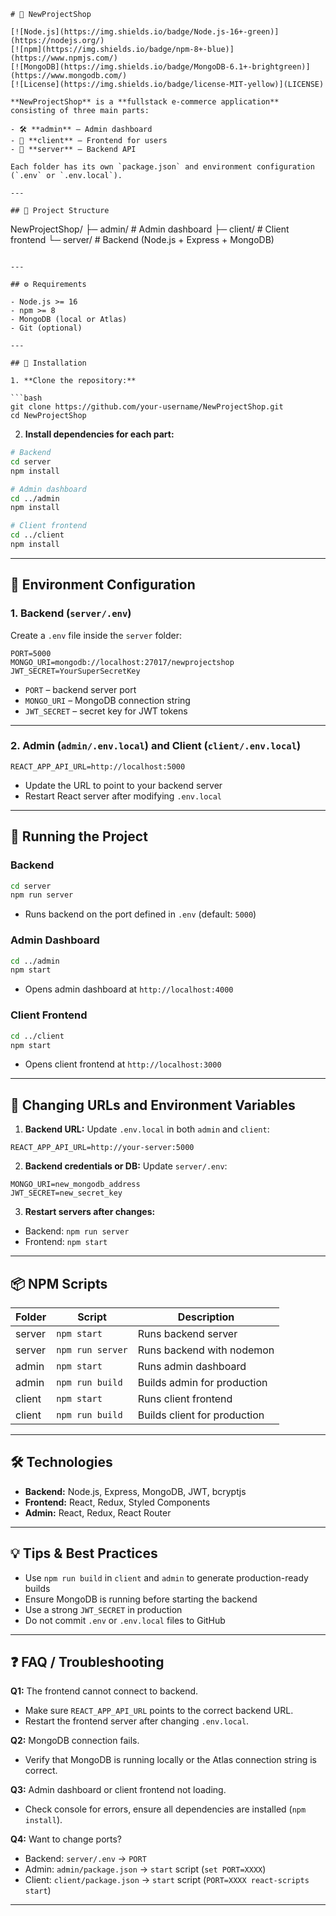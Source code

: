 ```
# 🚀 NewProjectShop

[![Node.js](https://img.shields.io/badge/Node.js-16+-green)](https://nodejs.org/)
[![npm](https://img.shields.io/badge/npm-8+-blue)](https://www.npmjs.com/)
[![MongoDB](https://img.shields.io/badge/MongoDB-6.1+-brightgreen)](https://www.mongodb.com/)
[![License](https://img.shields.io/badge/license-MIT-yellow)](LICENSE)

**NewProjectShop** is a **fullstack e-commerce application** consisting of three main parts:  

- 🛠 **admin** – Admin dashboard  
- 🛒 **client** – Frontend for users  
- 🔗 **server** – Backend API  

Each folder has its own `package.json` and environment configuration (`.env` or `.env.local`).  

---

## 📁 Project Structure

```

NewProjectShop/
├─ admin/          # Admin dashboard
├─ client/         # Client frontend
└─ server/         # Backend (Node.js + Express + MongoDB)

````

---

## ⚙️ Requirements

- Node.js >= 16  
- npm >= 8  
- MongoDB (local or Atlas)  
- Git (optional)  

---

## 🔧 Installation

1. **Clone the repository:**

```bash
git clone https://github.com/your-username/NewProjectShop.git
cd NewProjectShop
````

2. **Install dependencies for each part:**

```bash
# Backend
cd server
npm install

# Admin dashboard
cd ../admin
npm install

# Client frontend
cd ../client
npm install
```

---

## 📝 Environment Configuration

### 1. Backend (`server/.env`)

Create a `.env` file inside the `server` folder:

```env
PORT=5000
MONGO_URI=mongodb://localhost:27017/newprojectshop
JWT_SECRET=YourSuperSecretKey
```

* `PORT` – backend server port
* `MONGO_URI` – MongoDB connection string
* `JWT_SECRET` – secret key for JWT tokens

---

### 2. Admin (`admin/.env.local`) and Client (`client/.env.local`)

```env
REACT_APP_API_URL=http://localhost:5000
```

* Update the URL to point to your backend server
* Restart React server after modifying `.env.local`

---

## 🚀 Running the Project

### Backend

```bash
cd server
npm run server
```

* Runs backend on the port defined in `.env` (default: `5000`)

### Admin Dashboard

```bash
cd ../admin
npm start
```

* Opens admin dashboard at `http://localhost:4000`

### Client Frontend

```bash
cd ../client
npm start
```

* Opens client frontend at `http://localhost:3000`

---

## 🔗 Changing URLs and Environment Variables

1. **Backend URL:**
   Update `.env.local` in both `admin` and `client`:

```env
REACT_APP_API_URL=http://your-server:5000
```

2. **Backend credentials or DB:**
   Update `server/.env`:

```env
MONGO_URI=new_mongodb_address
JWT_SECRET=new_secret_key
```

3. **Restart servers after changes:**

* Backend: `npm run server`
* Frontend: `npm start`

---

## 📦 NPM Scripts

| Folder | Script           | Description                  |
| ------ | ---------------- | ---------------------------- |
| server | `npm start`      | Runs backend server          |
| server | `npm run server` | Runs backend with nodemon    |
| admin  | `npm start`      | Runs admin dashboard         |
| admin  | `npm run build`  | Builds admin for production  |
| client | `npm start`      | Runs client frontend         |
| client | `npm run build`  | Builds client for production |

---

## 🛠 Technologies

* **Backend:** Node.js, Express, MongoDB, JWT, bcryptjs
* **Frontend:** React, Redux, Styled Components
* **Admin:** React, Redux, React Router

---

## 💡 Tips & Best Practices

* Use `npm run build` in `client` and `admin` to generate production-ready builds
* Ensure MongoDB is running before starting the backend
* Use a strong `JWT_SECRET` in production
* Do not commit `.env` or `.env.local` files to GitHub

---

## ❓ FAQ / Troubleshooting

**Q1:** The frontend cannot connect to backend.

* Make sure `REACT_APP_API_URL` points to the correct backend URL.
* Restart the frontend server after changing `.env.local`.

**Q2:** MongoDB connection fails.

* Verify that MongoDB is running locally or the Atlas connection string is correct.

**Q3:** Admin dashboard or client frontend not loading.

* Check console for errors, ensure all dependencies are installed (`npm install`).

**Q4:** Want to change ports?

* Backend: `server/.env` → `PORT`
* Admin: `admin/package.json` → `start` script (`set PORT=XXXX`)
* Client: `client/package.json` → `start` script (`PORT=XXXX react-scripts start`)

---
